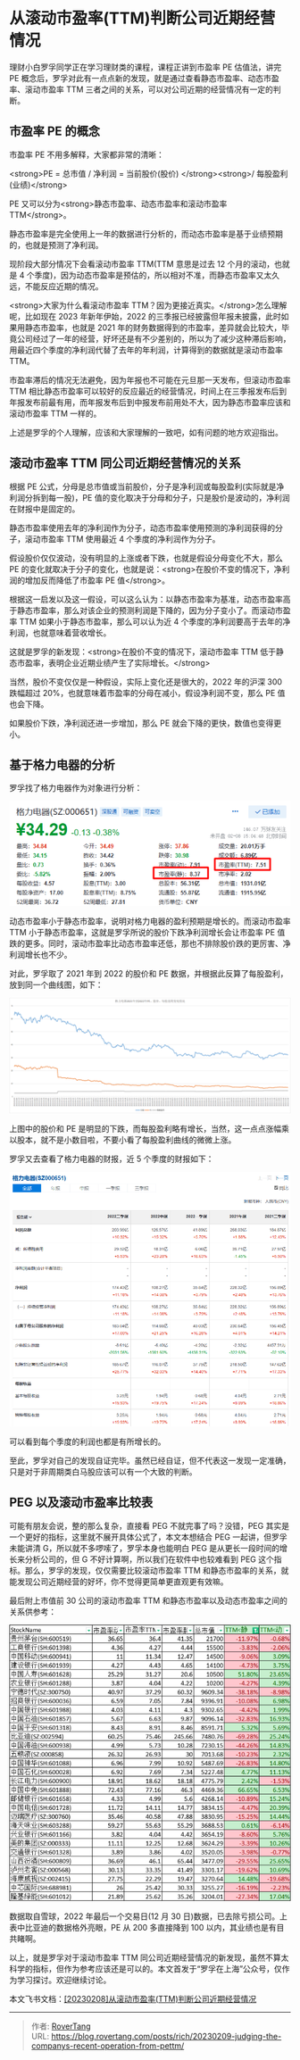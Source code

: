 # 从滚动市盈率(TTM)判断公司近期经营情况

理财小白罗孚同学正在学习理财类的课程，课程正讲到市盈率 PE 估值法，讲完 PE 概念后，罗孚对此有一点点新的发现，就是通过查看静态市盈率、动态市盈率、滚动市盈率 TTM 三者之间的关系，可以对公司近期的经营情况有一定的判断。

## 市盈率 PE 的概念

市盈率 PE 不用多解释，大家都非常的清晰：

&lt;strong&gt;PE = 总市值 / 净利润 = 当前股价(股价) &lt;/strong&gt;&lt;strong&gt;/ 每股盈利(业绩)&lt;/strong&gt;

PE 又可以分为&lt;strong&gt;静态市盈率、动态市盈率和滚动市盈率 TTM&lt;/strong&gt;。

静态市盈率是完全使用上一年的数据进行分析的，而动态市盈率是基于业绩预期的，也就是预测了净利润。

现阶段大部分情况下会看滚动市盈率 TTM(TTM 意思是过去 12 个月的滚动，也就是 4 个季度)，因为动态市盈率是预估的，所以相对不准，而静态市盈率又太久远，不能反应近期的情况。

&lt;strong&gt;大家为什么看滚动市盈率 TTM？因为更接近真实。&lt;/strong&gt;怎么理解呢，比如现在 2023 年新年伊始，2022 的三季报已经披露但年报未披露，此时如果用静态市盈率，也就是 2021 年的财务数据得到的市盈率，差异就会比较大，毕竟公司经过了一年的经营，好坏还是有不少差别的，所以为了减少这种滞后影响，用最近四个季度的净利润代替了去年的年利润，计算得到的数据就是滚动市盈率 TTM。

市盈率滞后的情况无法避免，因为年报也不可能在元旦那一天发布，但滚动市盈率 TTM 相比静态市盈率可以较好的反应最近的经营情况，时间上在三季报发布后到年报发布前最有用，而年报发布后到中报发布前用处不大，因为静态市盈率应该和滚动市盈率 TTM 一样的。

上述是罗孚的个人理解，应该和大家理解的一致吧，如有问题的地方欢迎指出。

## 滚动市盈率 TTM 同公司近期经营情况的关系

根据 PE 公式，分母是总市值或当前股价，分子是净利润或每股盈利(实际就是净利润分拆到每一股)，PE 值的变化取决于分母和分子，只是股价是波动的，净利润在财报中是固定的。

静态市盈率使用去年的净利润作为分子，动态市盈率使用预测的净利润获得的分子，滚动市盈率 TTM 使用最近 4 个季度的净利润作为分子。

假设股价仅仅波动，没有明显的上涨或者下跌，也就是假设分母变化不大，那么 PE 的变化就取决于分子的变化，也就是说：&lt;strong&gt;在股价不变的情况下，净利润的增加反而降低了市盈率 PE 值&lt;/strong&gt;。

根据这一启发以及这一假设，可以这么认为：以静态市盈率为基准，动态市盈率高于静态市盈率，那么对该企业的预测利润是下降的，因为分子变小了。而滚动市盈率 TTM 如果小于静态市盈率，那么可以认为近 4 个季度的净利润要高于去年的净利润，也就意味着营收增长。

这就是罗孚的新发现：&lt;strong&gt;在股价不变的情况下，滚动市盈率 TTM 低于静态市盈率，表明企业近期业绩产生了实际增长。&lt;/strong&gt;

当然，股价不变仅仅是一种假设，实际上变化还是很大的，2022 年的沪深 300 跌幅超过 20%，也就意味着市盈率的分母在减小，假设净利润不变，那么 PE 值也会下降。

如果股价下跌，净利润还进一步增加，那么 PE 就会下降的更快，数值也变得更小。

## 基于格力电器的分析

罗孚找了格力电器作为对象进行分析：

![](static/boxcnBC3gaOFj6P4EYTq66ej4cf.png)

动态市盈率小于静态市盈率，说明对格力电器的盈利预期是增长的。而滚动市盈率 TTM 小于静态市盈率，这就是罗孚所说的股价下跌净利润增长会让市盈率 PE 值跌的更多。同时，滚动市盈率比动态市盈率还低，那也不排除股价跌的更厉害、净利润增长也不少。

对此，罗孚取了 2021 年到 2022 的股价和 PE 数据，并根据此反算了每股盈利，放到同一个曲线图，如下：

![](static/boxcnnwyiBE2yTJUWtMQLHHaPrh.png)

上图中的股价和 PE 是明显的下跌，而每股盈利略有增长，当然，这一点点涨幅乘以股本，就不是小数目啦，不要小看了每股盈利曲线的微微上涨。

罗孚又去查看了格力电器的财报，近 5 个季度的财报如下：

![](static/boxcngZUBESkRWA5IQbFnknKWSe.png)

可以看到每个季度的利润也都是有所增长的。

至此，罗孚对自己的发现自证完毕。虽然已经自证，但不代表这一发现一定准确，只是对于非周期类白马股应该可以有一个大致的判断。

## PEG 以及滚动市盈率比较表

可能有朋友会说，整的那么复杂，直接看 PEG 不就完事了吗？没错，PEG 其实是一个更好的指标，这里就不展开具体公式了，本文本想结合 PEG 一起讲，但罗孚未能讲清 G，所以就不多啰嗦了，罗孚本身也能明白 PEG 是从更长一段时间的增长来分析公司的，但 G 不好计算啊，所以我们在软件中也较难看到 PEG 这个指标。那么，罗孚的发现，仅仅需要比较滚动市盈率 TTM 和静态市盈率的关系，就能发现公司近期经营的好坏，你不觉得更简单更直观更有效嘛。

最后附上市值前 30 公司的滚动市盈率 TTM 和静态市盈率以及动态市盈率之间的关系供参考：

![](static/boxcntcA4Zu7Y7a8HdY8yDQq4Je.jpg)

数据取自雪球，2022 年最后一个交易日(12 月 30 日)数据，已去除亏损公司。上表中比亚迪的数据格外亮眼，PE 从 200 多直接降到 100 以内，其业绩也是有目共睹啊。

以上，就是罗孚对于滚动市盈率 TTM 同公司近期经营情况的新发现，虽然不算太科学的指标，但作为参考应该还是可以的。本文首发于“罗孚在上海”公众号，仅作为学习探讨。欢迎继续讨论。

本文飞书文档：[[20230208]从滚动市盈率(TTM)判断公司近期经营情况](https://rovertang.feishu.cn/docx/DkrddAC7Oogm7NxqqScceLCWn4b)


---

> 作者: [RoverTang](https://rovertang.com)  
> URL: https://blog.rovertang.com/posts/rich/20230209-judging-the-companys-recent-operation-from-pettm/  

